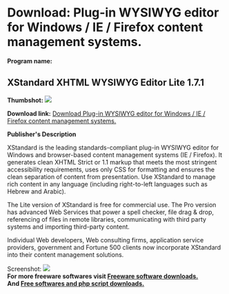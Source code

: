 # Download: Plug-in WYSIWYG editor for Windows / IE / Firefox content management systems.

**Program name:**

## XStandard XHTML WYSIWYG Editor Lite 1.7.1

  
**Thumbshot:** ![](http://www.freewarefiles.com/screenshot/xstandard_lite_md.gif)   
  
**Download link:** [Download Plug-in WYSIWYG editor for Windows / IE / Firefox content management systems.](http://freesoftwares.boysofts.com/XStandard-XHTML-WYSIWYG-Editor-Lite_program_7485.html)  
  


**Publisher's Description**  
  


XStandard is the leading standards-compliant plug-in WYSIWYG editor for Windows and browser-based content management systems (IE / Firefox). It generates clean XHTML Strict or 1.1 markup that meets the most stringent accessibility requirements, uses only CSS for formatting and ensures the clean separation of content from presentation. Use XStandard to manage rich content in any language (including right-to-left languages such as Hebrew and Arabic). 

The Lite version of XStandard is free for commercial use. The Pro version has advanced Web Services that power a spell checker, file drag & drop, referencing of files in remote libraries, communicating with third party systems and importing third-party content. 

Individual Web developers, Web consulting firms, application service providers, government and Fortune 500 clients now incorporate XStandard into their content management solutions. 

  
  
Screenshot: ![](http://www.freewarefiles.com/screenshot/xstandard_lite.gif)   
**For more freeware softwares visit [Freeware software downloads.](http://freesoftwares.boysofts.com/)**   
**And [Free softwares and php script downloads.](http://www.boysofts.com/)**
